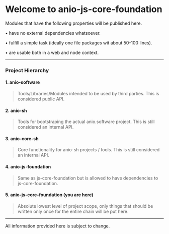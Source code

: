 # Welcome to anio-js-core-foundation

Modules that have the following properties will be published here.

• have no external dependencies whatsoever. 

• fulfill a simple task (ideally one file packages wit about 50-100 lines). 

• are usable both in a web and node context.

---

### Project Hierarchy

#### 1. anio-software

> Tools/Libraries/Modules intended to be used by third parties. This is considered public API.
   
#### 2. anio-sh

> Tools for bootstraping the actual anio.software project. This is still considered an internal API.

#### 3. anio-core-sh

> Core functionality for anio-sh projects / tools. This is still considered an internal API. 

#### 4. anio-js-foundation

> Same as js-core-foundation but is allowed to have dependencies to js-core-foundation.

#### 5. anio-js-core-foundation (you are here)

> Absolute lowest level of project scope, only things that should be written only once for the entire chain will be put here.

---

All information provided here is subject to change.

<!--

**Here are some ideas to get you started:**

🙋‍♀️ A short introduction - what is your organization all about?
🌈 Contribution guidelines - how can the community get involved?
👩‍💻 Useful resources - where can the community find your docs? Is there anything else the community should know?
🍿 Fun facts - what does your team eat for breakfast?
🧙 Remember, you can do mighty things with the power of [Markdown](https://docs.github.com/github/writing-on-github/getting-started-with-writing-and-formatting-on-github/basic-writing-and-formatting-syntax)
-->
